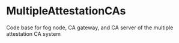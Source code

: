 # MultipleAttestationCAs
Code base for fog node, CA gateway, and CA server of the multiple attestation CA system
